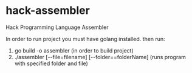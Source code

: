 # hack-assembler
Hack Programming Language Assembler

In order to run project you must have golang installed.
then run:
1. go build -o assembler (in order to build project)
2. ./assembler [--file=filename] [--folder==folderName]  (runs program with specified folder and file) 